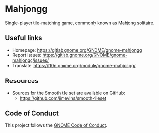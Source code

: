 <!--
  SPDX-FileCopyrightText: 2019-2025 Mahjongg Contributors
  SPDX-License-Identifier: GPL-2.0-or-later
-->

# Mahjongg

Single-player tile-matching game, commonly known as Mahjong solitaire.

## Useful links

- Homepage: <https://gitlab.gnome.org/GNOME/gnome-mahjongg>
- Report issues: <https://gitlab.gnome.org/GNOME/gnome-mahjongg/issues/>
- Translate: <https://l10n.gnome.org/module/gnome-mahjongg/>

## Resources

- Sources for the Smooth tile set are available on GitHub:
  - <https://github.com/jimevins/smooth-tileset>

## Code of Conduct

This project follows the [GNOME Code of Conduct](https://conduct.gnome.org/).
